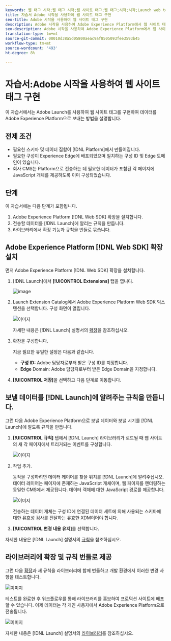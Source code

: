```yaml
---
keywords: 웹 태그 시작;웹 태그 시작;웹 사이트 태그;웹 태그;시작;시작;Launch web tags launch;web tags launch;web tags launch;web tags launch;launch;launch;launch;launch
title: 자습서 Adobe 시작을 사용하여 웹 사이트 태그 구현
seo-title: Adobe 시작을 사용하여 웹 사이트 태그 구현
description: Adobe 시작을 사용하여 Adobe Experience Platform에서 웹 사이트 태그 구현
seo-description: Adobe 시작을 사용하여 Adobe Experience Platform에서 웹 사이트 태그 구현
translation-type: tm+mt
source-git-commit: 00010d38a5d05800aeac9af8505093fee3593b45
workflow-type: tm+mt
source-wordcount: '493'
ht-degree: 8%

---
```



# 자습서:Adobe 시작을 사용하여 웹 사이트 태그 구현

이 자습서에서는 Adobe Launch를 사용하여 웹 사이트 태그를 구현하여 데이터를 Adobe Experience Platform으로 보내는 방법을 설명합니다.

## 전제 조건

* 필요한 스키마 및 데이터 집합이 [!DNL Platform]에서 만들어집니다.
* 필요한 구성이 Experience Edge에 배포되었으며 일치하는 구성 ID 및 Edge 도메인이 있습니다.
* 회사 CMS는 Platform으로 전송하는 데 필요한 데이터가 포함된 각 페이지에 JavaScript 개체를 제공하도록 이미 구성되었습니다.

## 단계

이 자습서에는 다음 단계가 포함됩니다.

1. Adobe Experience Platform [!DNL Web SDK] 확장을 설치합니다.
1. 전송할 데이터를 [!DNL Launch]에 알리는 규칙을 만듭니다.
1. 라이브러리에서 확장 기능과 규칙을 번들로 묶습니다.

## Adobe Experience Platform [!DNL Web SDK] 확장 설치

먼저 Adobe Experience Platform [!DNL Web SDK] 확장을 설치합니다.

1. [!DNL Launch]에서 **[!UICONTROL Extensions]** 탭을 엽니다.

   ![image](assets/launch-overview.png)

1. Launch Extension Catalog에서 Adobe Experience Platform Web SDK 익스텐션을 선택합니다.
구성 화면이 열립니다.

   ![이미지](assets/launch-extension-install.png)

   자세한 내용은 [!DNL Launch] 설명서의 [확장](https://docs.adobe.com/content/help/en/launch/using/reference/manage-resources/extensions/overview.html)을 참조하십시오.

1. 확장을 구성합니다.

   지금 필요한 유일한 설정은 다음과 같습니다.

   * **구성 ID:** Adobe 담당자로부터 받은 구성 ID를 지정합니다.
   * **Edge** Domain: Adobe 담당자로부터 받은 Edge Domain을 지정합니다.

1. **[!UICONTROL 저장]**&#x200B;을 선택하고 다음 단계로 이동합니다.

## 보낼 데이터를 [!DNL Launch]에 알려주는 규칙을 만듭니다.

그런 다음 Adobe Experience Platform으로 보낼 데이터와 보낼 시기를 [!DNL Launch]에 알도록 규칙을 만듭니다.

1. **[!UICONTROL 규칙]** 탭에서 [!DNL Launch] 라이브러리가 로드될 때 웹 사이트의 새 각 페이지에서 트리거되는 이벤트를 구성합니다.

   ![이미지](assets/launch-make-a-rule.png)

1. 작업 추가.

   동작을 구성하려면 데이터 레이어를 찾을 위치를 [!DNL Launch]에 알려주십시오. 데이터 레이어는 페이지에 존재하는 JavaScript 개체이며, 웹 페이지를 렌더링하는 동일한 CMS에서 제공됩니다. 데이터 객체에 대한 JavaScript 경로를 제공합니다.

   ![이미지](assets/launch-add-aep-action.png)

   전송하는 데이터 개체는 구성 ID에 연결된 데이터 세트에 의해 사용되는 스키마에 대한 유효성 검사를 전달하는 유효한 XDM이어야 합니다.

1. **[!UICONTROL 변경 내용 유지]**&#x200B;를 선택합니다.

자세한 내용은 [!DNL Launch] 설명서의 [규칙](https://docs.adobe.com/content/help/en/launch/using/reference/manage-resources/rules.html)을 참조하십시오.

## 라이브러리에 확장 및 규칙 번들로 제공

그런 다음 [확장](https://docs.adobe.com/content/help/en/launch/using/reference/publish/overview.html)과 새 규칙을 라이브러리에 함께 번들하고 개발 환경에서 이러한 변경 사항을 테스트합니다.

![이미지](assets/launch-add-changes-to-library.png)

테스트를 완료한 후 워크플로우를 통해 라이브러리를 홍보하여 프로덕션 사이트에 배포할 수 있습니다. 이제 데이터는 각 개인 사용자에서 Adobe Experience Platform으로 전송됩니다.

![이미지](assets/launch-promote-library.png)

자세한 내용은 [!DNL Launch] 설명서의 [라이브러리](https://docs.adobe.com/content/help/ko-KR/launch/using/reference/publish/libraries.html)를 참조하십시오.